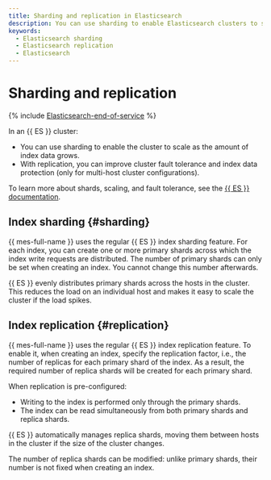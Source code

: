 ```yaml
---
title: Sharding and replication in Elasticsearch
description: You can use sharding to enable Elasticsearch clusters to scale as the amount of index data grows. With replication, you can improve cluster fault tolerance and index data protection.
keywords:
  - Elasticsearch sharding
  - Elasticsearch replication
  - Elasticsearch
---
```


# Sharding and replication

{% include [Elasticsearch-end-of-service](../../_includes/mdb/mes/note-end-of-service.md) %}

In an {{ ES }} cluster:
- You can use sharding to enable the cluster to scale as the amount of index data grows.
- With replication, you can improve cluster fault tolerance and index data protection (only for multi-host cluster configurations).

To learn more about shards, scaling, and fault tolerance, see the [{{ ES }} documentation](https://www.elastic.co/guide/en/elasticsearch/reference/current/scalability.html).

## Index sharding {#sharding}

{{ mes-full-name }} uses the regular {{ ES }} index sharding feature. For each index, you can create one or more primary shards across which the index write requests are distributed. The number of primary shards can only be set when creating an index. You cannot change this number afterwards.

{{ ES }} evenly distributes primary shards across the hosts in the cluster. This reduces the load on an individual host and makes it easy to scale the cluster if the load spikes.

## Index replication {#replication}

{{ mes-full-name }} uses the regular {{ ES }} index replication feature. To enable it, when creating an index, specify the replication factor, i.e., the number of replicas for each primary shard of the index. As a result, the required number of replica shards will be created for each primary shard.

When replication is pre-configured:
- Writing to the index is performed only through the primary shards.
- The index can be read simultaneously from both primary shards and replica shards.

{{ ES }} automatically manages replica shards, moving them between hosts in the cluster if the size of the cluster changes.

The number of replica shards can be modified: unlike primary shards, their number is not fixed when creating an index.